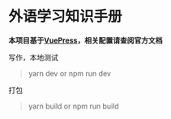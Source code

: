 # 外语学习知识手册

**本项目基于[VuePress](https://vuepress.vuejs.org/zh/)，相关配置请查阅官方文档**

写作，本地测试

> yarn dev or npm run dev

打包

> yarn build or npm run build
